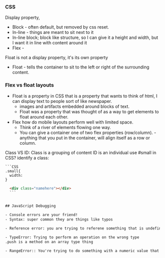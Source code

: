 ### CSS

Display property, 
- Block - often default, but removed by css reset. 
- In-line - things are meant to sit next to it
- In-line block; block like structure, so I can give it a height and width, but I want it in line with content around it
- Flex - 

Float is not a display property, it's its own property
- Float - tells the container to sit to the left or right of the surrounding content.

### Flex vs float layouts
- Float is a property in CSS that is a property that wants to think of html, I can display text to people sort of like newspaper. 
  - images and artifacts embedded around blocks of text.
  - Float was a property that was thought of as a way to get elements to float around each other. 
- Flex how do mobile layouts perform well with limited space.
  - Think of a river of elements flowing one way.
  - You can give a container one of two flex properties (row/column).
    -anything that you put in the container, will align itself as a row or column.

Class VS ID: 
  Class is a grouping of content
  ID is an individual use #small in CSS?
identify a class:

    ```CSS
    .small{
      width: 
    }
  ```html
    <div class="namehere"></div>
    ```


  ## JavaScript Debugging

  - Console errors are your friend!
  - Syntax: super common they are things like typos

  - Reference error: you are trying to referene something that is undefined or mispelled 

  - TypeError: Trying to perform an operation on the wrong type
  .push is a method on an array type thing

  - RangeError:: You're trying to do something with a numeric value that is unaccepctable 

